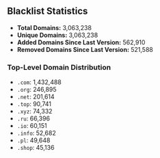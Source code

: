 ## Blacklist Statistics

- **Total Domains:** 3,063,238
- **Unique Domains:** 3,063,238
- **Added Domains Since Last Version:** 562,910
- **Removed Domains Since Last Version:** 521,588

### Top-Level Domain Distribution

-  `.com`: 1,432,488
-  `.org`: 246,895
-  `.net`: 201,614
-  `.top`: 90,741
-  `.xyz`: 74,332
-  `.ru`: 66,396
-  `.io`: 60,151
-  `.info`: 52,682
-  `.pl`: 49,648
-  `.shop`: 45,136
